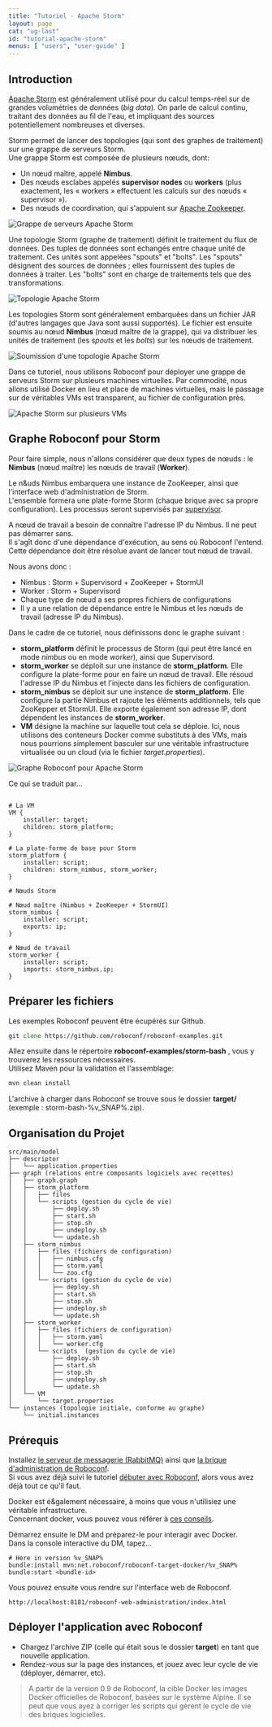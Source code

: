 ```yaml
---
title: "Tutoriel - Apache Storm"
layout: page
cat: "ug-last"
id: "tutorial-apache-storm"
menus: [ "users", "user-guide" ]
---
```


## Introduction

[Apache Storm](http://storm.apache.org/) est généralement utilisé pour du calcul temps-réel sur de grandes volumétries de données (*big data*).
On parle de calcul continu, traitant des données au fil de l'eau, et impliquant des sources potentiellement nombreuses et diverses.

Storm permet de lancer des topologies (qui sont des graphes de traitement) sur une grappe de serveurs Storm.  
Une grappe Storm est composée de plusieurs nœuds, dont:

- Un nœud maître, appelé **Nimbus**.
- Des nœuds esclabes appelés **supervisor nodes** ou **workers** (plus exactement, les « workers » effectuent les calculs sur des nœuds « supervisor »).
- Des nœuds de coordination, qui s'appuient sur [Apache Zookeeper](https://zookeeper.apache.org/).

<img src="/resources/img/tutorial-storm-cluster.png" alt="Grappe de serveurs Apache Storm" class="gs" />

Une topologie Storm (graphe de traitement) définit le traitement du flux de données. Des tuples de données sont échangés entre
chaque unité de traitement. Ces unités sont appelées "spouts" et "bolts". Les "spouts" désignent des sources de données ; elles fournissent
des tuples de données à traiter. Les "bolts" sont en charge de traitements tels que des transformations.

<img src="/resources/img/tutorial-storm-topology.png" alt="Topologie Apache Storm" class="gs" />

Les topologies Storm sont généralement embarquées dans un fichier JAR (d'autres langages que Java sont aussi supportés).
Le fichier est ensuite soumis au nœud **Nimbus** (nœud maître de la grappe), qui va distribuer les unités de traitement (les *spouts* et
les *bolts*) sur les nœuds de traitement.

<img src="/resources/img/tutorial-storm-submit.png" alt="Soumission d'une topologie Apache Storm" class="gs" />

Dans ce tutoriel, nous utilisons Roboconf pour déployer une grappe de serveurs Storm sur plusieurs machines virtuelles.
Par commodité, nous allons utilisé Docker en lieu et place de machines virtuelles, mais le passage sur de véritables VMs est transparent,
au fichier de configuration près.

<img src="/resources/img/tutorial-storm-multivm.png" alt="Apache Storm sur plusieurs VMs" class="gs" />


## Graphe Roboconf pour Storm

Pour faire simple, nous n'allons considérer que deux types de nœuds : le **Nimbus** (nœud maître) les nœuds de travail (**Worker**).

Le n&uds Nimbus embarquera une instance de ZooKeeper, ainsi que l'interface web d'administration de Storm.  
L'ensemble formera une plate-forme Storm (chaque brique avec sa propre configuration). Les processus seront supervisés par [supervisor](http://supervisord.org).

A nœud de travail a besoin de connaître l'adresse IP du Nimbus. Il ne peut pas démarrer sans.  
Il s'agît donc d'une dépendance d'exécution, au sens où Roboconf l'entend. Cette dépendance doit être résolue avant de lancer
tout nœud de travail.

Nous avons donc :

- Nimbus : Storm + Supervisord + ZooKeeper + StormUI
- Worker : Storm + Supervisord
- Chaque type de nœud a ses propres fichiers de configurations
- Il y a une relation de dépendance entre le Nimbus et les nœuds de travail (adresse IP du Nimbus).

Dans le cadre de ce tutoriel, nous définissons donc le graphe suivant :

- **storm\_platform** définit le processus de Storm (qui peut être lancé en mode *nimbus* ou en mode *worker*), ainsi que Supervisord.
- **storm\_worker** se déploit sur une instance de **storm\_platform**. Elle configure la plate-forme pour en faire un nœud de travail.
Elle résoud l'adresse IP du Nimbus et l'injecte dans les fichiers de configuration.
- **storm\_nimbus** se déploit sur une instance de **storm\_platform**. Elle configure la partie Nimbus et rajoute les éléments additionnels,
tels que ZooKepper et StormUI. Elle exporte également son adresse IP, dont dépendent les instances de **storm\_worker**.
- **VM** désigne la machine sur laquelle tout cela se déploie. Ici, nous utilisons des conteneurs Docker comme substituts à des VMs, mais
nous pourrions simplement basculer sur une véritable infrastructure virtualisée ou un cloud (via le fichier *target.properties*).

<img src="/resources/img/tutorial-storm-model.png" alt="Graphe Roboconf pour Apache Storm" class="gs" />

Ce qui se traduit par...

<pre><code class="language-roboconf">
# La VM
VM {
	installer: target;
	children: storm_platform;
}

# La plate-forme de base pour Storm
storm_platform {
	installer: script;
	children: storm_nimbus, storm_worker;
}

# Nœuds Storm

# Nœud maître (Nimbus + ZooKeeper + StormUI)
storm_nimbus {
	installer: script;
	exports: ip;
}

# Nœud de travail
storm_worker {
	installer: script;
	imports: storm_nimbus.ip;
}
</code></pre>


## Préparer les fichiers

Les exemples Roboconf peuvent être écupérés sur Github.

```tcl
git clone https://github.com/roboconf/roboconf-examples.git
```

Allez ensuite dans le répertoire **roboconf-examples/storm-bash** , vous y trouverez les ressources nécessaires.  
Utilisez Maven pour la validation et l'assemblage:

```tcl
mvn clean install
```

L'archive à charger dans Roboconf se trouve sous le dossier **target/** (exemple : storm-bash-%v_SNAP%.zip).


## Organisation du Projet

```
src/main/model
├── descriptor
│   └── application.properties
├── graph (relations entre composants logiciels avec recettes)
│   ├── graph.graph
│   ├── storm_platform
│   │   ├── files
│   │   └── scripts (gestion du cycle de vie)
│   │       ├── deploy.sh
│   │       ├── start.sh
│   │       ├── stop.sh
│   │       ├── undeploy.sh
│   │       └── update.sh
│   ├── storm_nimbus
│   │   ├── files (fichiers de configuration)
│   │   │   ├── nimbus.cfg
│   │   │   ├── storm.yaml
│   │   │   └── zoo.cfg
│   │   └── scripts (gestion du cycle de vie)
│   │       ├── deploy.sh
│   │       ├── start.sh
│   │       ├── stop.sh
│   │       ├── undeploy.sh
│   │       └── update.sh
│   ├── storm_worker
│   │   ├── files (fichiers de configuration)
│   │   │   ├── storm.yaml
│   │   │   └── worker.cfg
│   │   └── scripts  (gestion du cycle de vie)
│   │       ├── deploy.sh
│   │       ├── start.sh
│   │       ├── stop.sh
│   │       ├── undeploy.sh
│   │       └── update.sh
│   └── VM
│       └── target.properties
└── instances (topologie initiale, conforme au graphe)
    └── initial.instances
```


## Prérequis


Installez [le serveur de messagerie (RabbitMQ)](/en/user-guide/installing-rabbit-mq.html) 
ainsi que [la brique d'administration de Roboconf](/en/user-guide/installing-the-deployment-manager.html).  
Si vous avez déjà suivi le tutoriel [débuter avec Roboconf](tutoriel-debuter-avec-roboconf.html), alors vous avez déjà tout ce qu'il faut.

Docker est é&galement nécessaire, à moins que vous n'utilisiez une véritable infrastructure.  
Concernant docker, vous pouvez vous référer à [ces conseils](/en/user-guide/docker-tips.html).

Démarrez ensuite le DM and préparez-le pour interagir avec Docker.  
Dans la console interactive du DM, tapez...

```properties
# Here in version %v_SNAP%
bundle:install mvn:net.roboconf/roboconf-target-docker/%v_SNAP%
bundle:start <bundle-id>
```

Vous pouvez ensuite vous rendre sur l'interface web de Roboconf.

```
http://localhost:8181/roboconf-web-administration/index.html
```


## Déployer l'application avec Roboconf

* Chargez l'archive ZIP (celle qui était sous le dossier **target**) en tant que nouvelle application.
* Rendez-vous sur la page des instances, et jouez avec leur cycle de vie (déployer, démarrer, etc).


> A partir de la version 0.9 de Roboconf, la cible Docker les images Docker officielles de Roboconf, basées sur le système Alpine.
> Il se peut que vous ayez à corriger les scripts qui gèrent le cycle de vie des briques logicielles.
